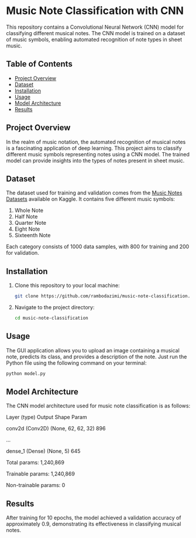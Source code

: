 # Music Note Classification with CNN

This repository contains a Convolutional Neural Network (CNN) model for classifying different musical notes. The CNN model is trained on a dataset of music symbols, enabling automated recognition of note types in sheet music.

## Table of Contents

- [Project Overview](#project-overview)
- [Dataset](#dataset)
- [Installation](#installation)
- [Usage](#usage)
- [Model Architecture](#model-architecture)
- [Results](#results)

## Project Overview

In the realm of music notation, the automated recognition of musical notes is a fascinating application of deep learning. This project aims to classify different music symbols representing notes using a CNN model. The trained model can provide insights into the types of notes present in sheet music.

## Dataset

The dataset used for training and validation comes from the [Music Notes Datasets](https://www.kaggle.com/datasets/kishanj/music-notes-datasets?resource=download) available on Kaggle. It contains five different music symbols:

1. Whole Note
2. Half Note
3. Quarter Note
4. Eight Note
5. Sixteenth Note

Each category consists of 1000 data samples, with 800 for training and 200 for validation.

## Installation

1. Clone this repository to your local machine:

   ```bash
   git clone https://github.com/rambodazimi/music-note-classification.git

2. Navigate to the project directory:
   ```bash
   cd music-note-classification
   
## Usage

The GUI application allows you to upload an image containing a musical note, predicts its class, and provides a description of the note.
Just run the Python file using the following command on your terminal:
   ```bash
   python model.py
   ```

## Model Architecture

The CNN model architecture used for music note classification is as follows:

Layer (type)               Output Shape         Param

conv2d (Conv2D)            (None, 62, 62, 32)   896

...

dense_1 (Dense)            (None, 5)            645

Total params: 1,240,869

Trainable params: 1,240,869

Non-trainable params: 0

## Results

After training for 10 epochs, the model achieved a validation accuracy of approximately 0.9, demonstrating its effectiveness in classifying musical notes.



